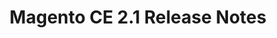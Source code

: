 ---
layout: default
group: release-notes
subgroup: 02_ReleaseNotes
title: Magento CE 2.1 Release Notes 
menu_title: Magento CE 2.1 Release Notes 
menu_order: 2
version: 2.1
github_link: release-notes/ReleaseNotes2.1.0CE.html
---